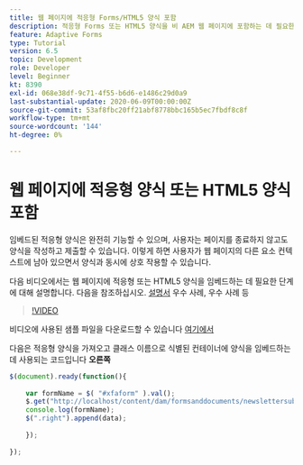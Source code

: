 ```yaml
---
title: 웹 페이지에 적응형 Forms/HTML5 양식 포함
description: 적응형 Forms 또는 HTML5 양식을 비 AEM 웹 페이지에 포함하는 데 필요한 구성 단계입니다.
feature: Adaptive Forms
type: Tutorial
version: 6.5
topic: Development
role: Developer
level: Beginner
kt: 8390
exl-id: 068e38df-9c71-4f55-b6d6-e1486c29d0a9
last-substantial-update: 2020-06-09T00:00:00Z
source-git-commit: 53af8fbc20ff21abf8778bbc165b5ec7fbdf8c8f
workflow-type: tm+mt
source-wordcount: '144'
ht-degree: 0%

---
```


# 웹 페이지에 적응형 양식 또는 HTML5 양식 포함

임베드된 적응형 양식은 완전히 기능할 수 있으며, 사용자는 페이지를 종료하지 않고도 양식을 작성하고 제출할 수 있습니다. 이렇게 하면 사용자가 웹 페이지의 다른 요소 컨텍스트에 남아 있으면서 양식과 동시에 상호 작용할 수 있습니다.

다음 비디오에서는 웹 페이지에 적응형 또는 HTML5 양식을 임베드하는 데 필요한 단계에 대해 설명합니다.
다음을 참조하십시오. [설명서](https://experienceleague.adobe.com/docs/experience-manager-65/forms/adaptive-forms-basic-authoring/embed-adaptive-form-external-web-page.html) 우수 사례, 우수 사례 등
>[!VIDEO](https://video.tv.adobe.com/v/335893?quality=12&learn=on)

비디오에 사용된 샘플 파일을 다운로드할 수 있습니다 [여기에서](assets/embedding-af-web-page.zip)

다음은 적응형 양식을 가져오고 클래스 이름으로 식별된 컨테이너에 양식을 임베드하는 데 사용되는 코드입니다 **오른쪽**

```javascript
$(document).ready(function(){
  
    var formName = $( "#xfaform" ).val();
    $.get("http://localhost/content/dam/formsanddocuments/newslettersubscription/jcr:content?wcmmode=disabled", function(data, status){
    console.log(formName);
    $(".right").append(data);
      
    });
  
});
```
